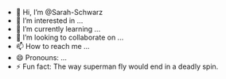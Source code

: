 - 👋 Hi, I’m @Sarah-Schwarz
- 👀 I’m interested in ...
- 🌱 I’m currently learning ...
- 💞️ I’m looking to collaborate on ...
- 📫 How to reach me ...
- 😄 Pronouns: ...
- ⚡ Fun fact: The way superman fly would end in a deadly spin.

<!---
Sarah-Schwarz/Sarah-Schwarz is a ✨ special ✨ repository because its `README.md` (this file) appears on your GitHub profile.
You can click the Preview link to take a look at your changes.
--->
